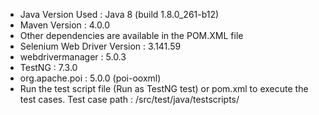 - Java Version Used : Java 8 (build 1.8.0_261-b12)
- Maven Version : 4.0.0
- Other dependencies are available in the POM.XML file
- Selenium Web Driver Version : 3.141.59
- webdrivermanager : 5.0.3
- TestNG : 7.3.0
- org.apache.poi : 5.0.0 (poi-ooxml)
- Run the test script file (Run as TestNG test) or pom.xml to execute the test cases.
  Test case path : /src/test/java/testscripts/
